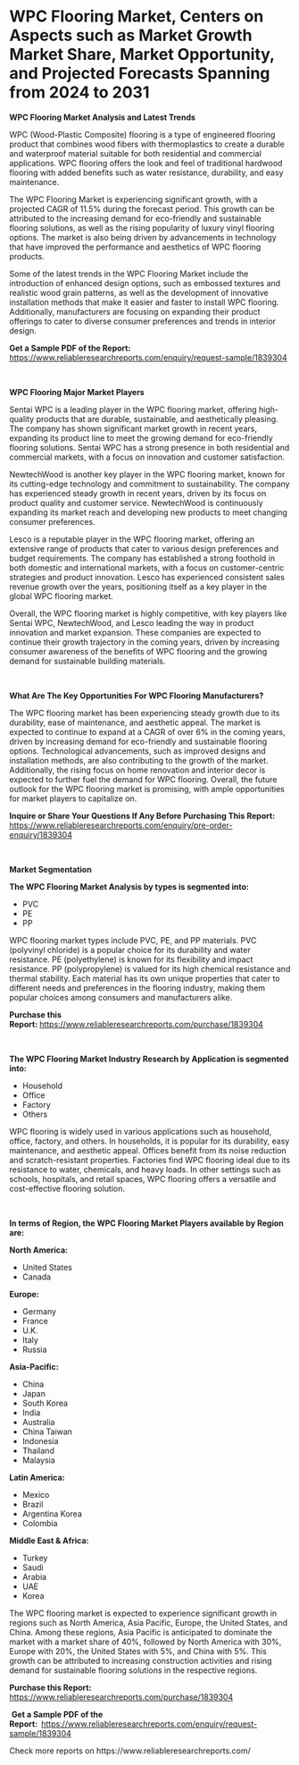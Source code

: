 <p><h1>WPC Flooring Market, Centers on Aspects such as Market Growth Market Share, Market Opportunity, and Projected Forecasts Spanning from 2024 to 2031</h1></p><p><strong>WPC Flooring Market Analysis and Latest Trends</strong></p>
<p><p>WPC (Wood-Plastic Composite) flooring is a type of engineered flooring product that combines wood fibers with thermoplastics to create a durable and waterproof material suitable for both residential and commercial applications. WPC flooring offers the look and feel of traditional hardwood flooring with added benefits such as water resistance, durability, and easy maintenance.</p><p>The WPC Flooring Market is experiencing significant growth, with a projected CAGR of 11.5% during the forecast period. This growth can be attributed to the increasing demand for eco-friendly and sustainable flooring solutions, as well as the rising popularity of luxury vinyl flooring options. The market is also being driven by advancements in technology that have improved the performance and aesthetics of WPC flooring products.</p><p>Some of the latest trends in the WPC Flooring Market include the introduction of enhanced design options, such as embossed textures and realistic wood grain patterns, as well as the development of innovative installation methods that make it easier and faster to install WPC flooring. Additionally, manufacturers are focusing on expanding their product offerings to cater to diverse consumer preferences and trends in interior design.</p></p>
<p><strong>Get a Sample PDF of the Report:&nbsp;</strong> <a href="https://www.reliableresearchreports.com/enquiry/request-sample/1839304">https://www.reliableresearchreports.com/enquiry/request-sample/1839304</a></p>
<p>&nbsp;</p>
<p><strong>WPC Flooring Major Market Players</strong></p>
<p><p>Sentai WPC is a leading player in the WPC flooring market, offering high-quality products that are durable, sustainable, and aesthetically pleasing. The company has shown significant market growth in recent years, expanding its product line to meet the growing demand for eco-friendly flooring solutions. Sentai WPC has a strong presence in both residential and commercial markets, with a focus on innovation and customer satisfaction.</p><p>NewtechWood is another key player in the WPC flooring market, known for its cutting-edge technology and commitment to sustainability. The company has experienced steady growth in recent years, driven by its focus on product quality and customer service. NewtechWood is continuously expanding its market reach and developing new products to meet changing consumer preferences.</p><p>Lesco is a reputable player in the WPC flooring market, offering an extensive range of products that cater to various design preferences and budget requirements. The company has established a strong foothold in both domestic and international markets, with a focus on customer-centric strategies and product innovation. Lesco has experienced consistent sales revenue growth over the years, positioning itself as a key player in the global WPC flooring market.</p><p>Overall, the WPC flooring market is highly competitive, with key players like Sentai WPC, NewtechWood, and Lesco leading the way in product innovation and market expansion. These companies are expected to continue their growth trajectory in the coming years, driven by increasing consumer awareness of the benefits of WPC flooring and the growing demand for sustainable building materials.</p></p>
<p>&nbsp;</p>
<p><strong>What Are The Key Opportunities For WPC Flooring Manufacturers?</strong></p>
<p><p>The WPC flooring market has been experiencing steady growth due to its durability, ease of maintenance, and aesthetic appeal. The market is expected to continue to expand at a CAGR of over 6% in the coming years, driven by increasing demand for eco-friendly and sustainable flooring options. Technological advancements, such as improved designs and installation methods, are also contributing to the growth of the market. Additionally, the rising focus on home renovation and interior decor is expected to further fuel the demand for WPC flooring. Overall, the future outlook for the WPC flooring market is promising, with ample opportunities for market players to capitalize on.</p></p>
<p><strong>Inquire or Share Your Questions If Any Before Purchasing This Report:</strong> <a href="https://www.reliableresearchreports.com/enquiry/pre-order-enquiry/1839304">https://www.reliableresearchreports.com/enquiry/pre-order-enquiry/1839304</a></p>
<p>&nbsp;</p>
<p><strong>Market Segmentation</strong></p>
<p><strong>The WPC Flooring Market Analysis by types is segmented into:</strong></p>
<p><ul><li>PVC</li><li>PE</li><li>PP</li></ul></p>
<p><p>WPC flooring market types include PVC, PE, and PP materials. PVC (polyvinyl chloride) is a popular choice for its durability and water resistance. PE (polyethylene) is known for its flexibility and impact resistance. PP (polypropylene) is valued for its high chemical resistance and thermal stability. Each material has its own unique properties that cater to different needs and preferences in the flooring industry, making them popular choices among consumers and manufacturers alike.</p></p>
<p><strong>Purchase this Report:&nbsp;</strong><a href="https://www.reliableresearchreports.com/purchase/1839304">https://www.reliableresearchreports.com/purchase/1839304</a></p>
<p>&nbsp;</p>
<p><strong>The WPC Flooring Market Industry Research by Application is segmented into:</strong></p>
<p><ul><li>Household</li><li>Office</li><li>Factory</li><li>Others</li></ul></p>
<p><p>WPC flooring is widely used in various applications such as household, office, factory, and others. In households, it is popular for its durability, easy maintenance, and aesthetic appeal. Offices benefit from its noise reduction and scratch-resistant properties. Factories find WPC flooring ideal due to its resistance to water, chemicals, and heavy loads. In other settings such as schools, hospitals, and retail spaces, WPC flooring offers a versatile and cost-effective flooring solution.</p></p>
<p>&nbsp;</p>
<p><strong>In terms of Region, the WPC Flooring Market Players available by Region are:</strong></p>
<p>
    <p> <strong> North America: </strong>
        <ul>
            <li>United States</li>
            <li>Canada</li>
        </ul>
        </p> 
    <p> <strong> Europe: </strong>
        <ul>
            <li>Germany</li>
            <li>France</li>
            <li>U.K.</li>
            <li>Italy</li>
            <li>Russia</li>
        </ul>
        </p> 
    <p> <strong> Asia-Pacific: </strong>
        <ul>
            <li>China</li>
            <li>Japan</li>
            <li>South Korea</li>
            <li>India</li>
            <li>Australia</li>
            <li>China Taiwan</li>
            <li>Indonesia</li>
            <li>Thailand</li>
            <li>Malaysia</li>
        </ul>
        </p> 
    <p> <strong> Latin America: </strong>
        <ul>
            <li>Mexico</li>
            <li>Brazil</li>
            <li>Argentina Korea</li>
            <li>Colombia</li>
        </ul>
        </p> 
    <p> <strong> Middle East & Africa: </strong>
        <ul>
            <li>Turkey</li>
            <li>Saudi</li>
            <li>Arabia</li>
            <li>UAE</li>
            <li>Korea</li>
        </ul>
    </p>
    </p>
<p><p>The WPC flooring market is expected to experience significant growth in regions such as North America, Asia Pacific, Europe, the United States, and China. Among these regions, Asia Pacific is anticipated to dominate the market with a market share of 40%, followed by North America with 30%, Europe with 20%, the United States with 5%, and China with 5%. This growth can be attributed to increasing construction activities and rising demand for sustainable flooring solutions in the respective regions.</p></p>
<p><strong>Purchase this Report: </strong><a href="https://www.reliableresearchreports.com/purchase/1839304">https://www.reliableresearchreports.com/purchase/1839304</a></p>
<p>&nbsp;<strong>Get a Sample PDF of the Report:&nbsp;&nbsp;</strong><a href="https://www.reliableresearchreports.com/enquiry/request-sample/1839304">https://www.reliableresearchreports.com/enquiry/request-sample/1839304</a></p>
<p><strong></strong></p>
<p>Check more reports on https://www.reliableresearchreports.com/</p>